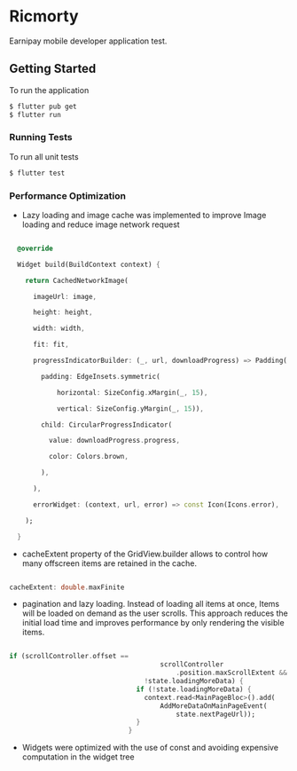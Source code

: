 # Ricmorty

Earnipay mobile developer application test.

## Getting Started

To run the application 

```sh
$ flutter pub get
$ flutter run 

```

### Running Tests

To run all unit tests

```sh
$ flutter test 
```

### Performance Optimization

- Lazy loading and image cache was implemented to improve Image loading and reduce image network request

```dart

  @override

  Widget build(BuildContext context) {

    return CachedNetworkImage(

      imageUrl: image,

      height: height,

      width: width,

      fit: fit,

      progressIndicatorBuilder: (_, url, downloadProgress) => Padding(

        padding: EdgeInsets.symmetric(

            horizontal: SizeConfig.xMargin(_, 15),

            vertical: SizeConfig.yMargin(_, 15)),

        child: CircularProgressIndicator(

          value: downloadProgress.progress,

          color: Colors.brown,

        ),

      ),

      errorWidget: (context, url, error) => const Icon(Icons.error),

    );

  }


```

- cacheExtent property of the GridView.builder allows to control how many offscreen items are retained in the cache.

```dart

cacheExtent: double.maxFinite

```
- pagination and lazy loading. Instead of loading all items at once, Items will be loaded on demand as the user scrolls. This approach reduces the initial load time and improves performance by only rendering the visible items.



```dart

if (scrollController.offset ==
                                      scrollController
                                          .position.maxScrollExtent &&
                                  !state.loadingMoreData) {
                                if (!state.loadingMoreData) {
                                  context.read<MainPageBloc>().add(
                                      AddMoreDataOnMainPageEvent(
                                          state.nextPageUrl));
                                }
                              }

```

- Widgets were optimized with the use of const and avoiding expensive computation in the widget tree





